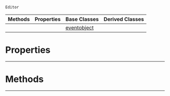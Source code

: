  `Editor`

|Methods|Properties|Base Classes|Derived Classes|
|---|---|---|---|
| | |[eventobject](https://github.com/zeroengineteam/ZeroDocs/code_reference/class_reference/eventobject.markdown)| |


 #  Properties


---  
 #  Methods


---  
 

 